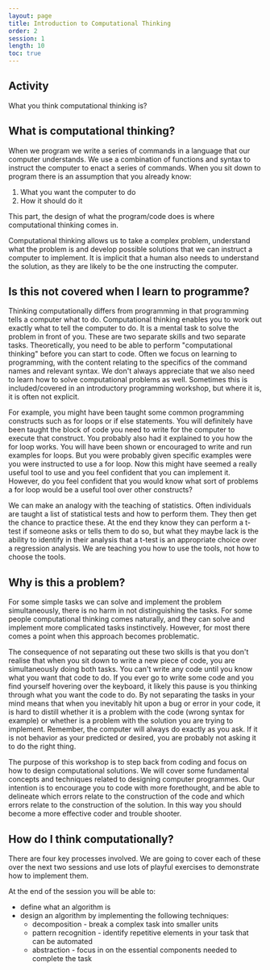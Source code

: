 ```yaml
---
layout: page
title: Introduction to Computational Thinking
order: 2
session: 1
length: 10
toc: true
---
```


## Activity
What you think computational thinking is?

## What is computational thinking?

When we program we write a series of commands in a language that our computer understands. We use a combination of functions and syntax to instruct the computer to enact a series of commands. When you sit down to program there is an assumption that you already know:

1. What you want the computer to do
2. How it should do it

This part, the design of what the program/code does is where computational thinking comes in.

Computational thinking allows us to take a complex problem, understand what the problem is and develop possible solutions that we can instruct a computer to implement. It is implicit that a human also needs to understand the solution, as they are likely to be the one instructing the computer.

## Is this not covered when I learn to programme?

Thinking computationally differs from programming in that programming tells a computer what to do. Computational thinking enables you to work out exactly what to tell the computer to do. It is a mental task to solve the problem in front of you. These are two separate skills and two separate tasks. Theoretically, you need to be able to perform "computational thinking" before you can start to code. Often we focus on learning to programming, with the content relating to the specifics of the command names and relevant syntax. We don't always appreciate that we also need to learn how to solve computational problems as well. Sometimes this is included/covered in an introductory programming workshop, but where it is, it is often not explicit. 

For example, you might have been taught some common programming constructs such as for loops or if else statements. You will definitely have been taught the block of code you need to write for the computer to execute that construct. You probably also had it explained to you how the for loop works. You will have been shown or encouraged to write and run examples for loops. But you were probably given specific examples were you were instructed to use a for loop. Now this might have seemed a really useful tool to use and you feel confident that you can implement it. However, do you feel confident that you would know what sort of problems a for loop would be a useful tool over other constructs?  

We can make an analogy with the teaching of statistics. Often individuals are taught a list of statistical tests and how to perform them. They then get the chance to practice these. At the end they know they can perform a t-test if someone asks or tells them to do so, but what they maybe lack is the ability to identify in their analysis that a t-test is an appropriate choice over a regression analysis. We are teaching you how to use the tools, not how to choose the tools.

## Why is this a problem?

For some simple tasks we can solve and implement the problem simultaneously, there is no harm in not distinguishing the tasks. For some people computational thinking comes naturally, and they can solve and implement more complicated tasks instinctively. However, for most there comes a point when this approach becomes problematic.

The consequence of not separating out these two skills is that you don't realise that when you sit down to write a new piece of code, you are simultaneously doing both tasks. You can't write any code until you know what you want that code to do. If you ever go to write some code and you find yourself hovering over the keyboard, it likely this pause is you thinking through what you want the code to do. By not separating the tasks in your mind means that when you inevitably hit upon a bug or error in your code, it is hard to distill whether it is a problem with the code (wrong syntax for example) or whether is a problem with the solution you are trying to implement. Remember, the computer will always do exactly as you ask. If it is not behavior as your predicted or desired, you are probably not asking it to do the right thing.

The purpose of this workshop is to step back from coding and focus on how to design computational solutions. We will cover some fundamental concepts and techniques related to designing computer programmes. Our intention is to encourage you to code with more forethought, and be able to delineate which errors relate to the construction of the code and which errors relate to the construction of the solution. In this way you should become a more effective coder and trouble shooter.

## How do I think computationally?

There are four key processes involved. We are going to cover each of these over the next two sessions and use lots of playful exercises to demonstrate how to implement them.

At the end of the session you will be able to:

* define what an algorithm is
* design an algorithm by implementing the following techniques:
    * decomposition - break a complex task into smaller units 
    * pattern recognition - identify repetitive elements in your task that can be automated 
    * abstraction - focus in on the essential components needed to complete the task

